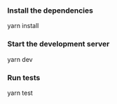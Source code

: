 ### Install the dependencies

yarn install

### Start the development server

yarn dev

### Run tests

yarn test

